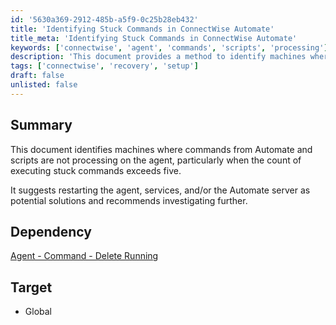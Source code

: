 ```yaml
---
id: '5630a369-2912-485b-a5f9-0c25b28eb432'
title: 'Identifying Stuck Commands in ConnectWise Automate'
title_meta: 'Identifying Stuck Commands in ConnectWise Automate'
keywords: ['connectwise', 'agent', 'commands', 'scripts', 'processing']
description: 'This document provides a method to identify machines where commands from ConnectWise Automate and scripts are not processing on the agent, particularly when the count of executing stuck commands exceeds five. It also suggests potential solutions such as restarting the agent, services, or the Automate server for resolution.'
tags: ['connectwise', 'recovery', 'setup']
draft: false
unlisted: false
---
```


## Summary

This document identifies machines where commands from Automate and scripts are not processing on the agent, particularly when the count of executing stuck commands exceeds five.

It suggests restarting the agent, services, and/or the Automate server as potential solutions and recommends investigating further.

## Dependency

[Agent - Command - Delete Running](<../scripts/CWM - Automate - Agent - Command - Delete Running.md>)

## Target

- Global

